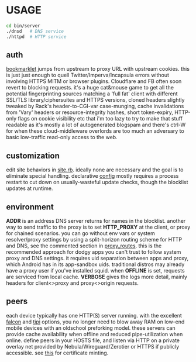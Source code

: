 # USAGE
``` sh
cd bin/server
./dnsd   # DNS service
./httpd  # HTTP service
```

## auth
[bookmarklet](config/bookmarklet) jumps from upstream to proxy URL with upstream cookies. this is just just enough to quell Twitter/Imperva/Incapsula errors without involving HTTPS MITM or browser plugins. Cloudflare and FB often soon revert to blocking requests. it's a huge cat&mouse game to get all the potential fingerprinting sources matching a 'full fat' client with different SSL/TLS library/ciphersuites and HTTPS versions, cloned headers slightly tweaked by Rack's header-to-CGI-var case-munging, cache invalidations from 'Vary' headers or resource-integrity hashes, short token-expiry, HTTP-only flags on cookie visibility etc that i'm too lazy to try to make that stuff readable as it's mostly a lot of autogenerated blogspam and there's ctrl-W for when these cloud-middleware overlords are too much an adversary to basic low-traffic read-only access to the web.

## customization
edit site behaviors in [site.rb](config/site.rb). ideally none are necessary and the goal is to eliminate special handling. declarative [config](config/) mostly requires a process restart to cut down on usually-wasteful update checks, though the blocklist updates at runtime.

## environment
**ADDR** is an address DNS server returns for names in the blocklist. another way to send traffic to the proxy is to set **HTTP_PROXY** at the client, or proxy for chained scenarios. you can go without env vars or system resolver/proxy settings by using a split-horizon routing scheme for HTTP and DNS, see the commented section in [proxy_routes](bin/proxy_routes). this is the recommended approach for dodgy apps you can't trust to follow system proxy and DNS settings. it requires uid separation between apps and proxy, which Android has in its app-sandbox uids. traditional distros may already have a proxy user if you've installed squid. when **OFFLINE** is set, requests are serviced from local cache. **VERBOSE** gives the logs more detail, mainly headers for client<>proxy and proxy<>origin requests.

## peers
each device typically has one HTTP(S) server running. with the excellent [falcon](https://github.com/socketry/falcon) and [tipi](https://github.com/digital-fabric/tipi) options, you no longer need to blow away RAM on low-end mobile devices with an oldschool preforking model. these servers can provide cache availability when offline and reduced pipe-utilization when online. define peers in your HOSTS file, and listen via HTTP on a private overlay net provided by Nebula/Wireguard/Zerotier or HTTPS if publicly accessible. see [this](bin/certificate) for certificate minting.